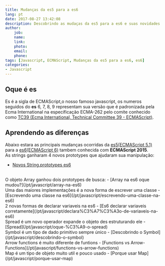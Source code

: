 ```yaml
---
title: Mudanças da es5 para a es6
lang: pt
date: 2017-08-27 13:42:08
description: Descobrindo as mudaças da es5 para a es6 e suas novidades.
author: 
    job:
    name: 
    link: 
    photo:
    email: 
    phone:
tags: [Javascript, ECMAScript, Mudanças da es5 para a es6, es6]
categories: 
- Javascript
---
```

## Oque é es

Es é a sigla de ECMAScript,o nosso famoso javascript, os numeros seguidos do **es** 6, 7, 8, 9  representam sua versão que é padronizada pela Ecma International na especificação ECMA-262 pelo comite conhecido como [TC39 (Ecma International, Technical Committee 39 - ECMAScript)](https://github.com/tc39).

## Aprendendo as diferenças

Abaixo estara as principais mudanças ocorridas da [es5(ECMAScript 5.1)](http://www.ecma-international.org/ecma-262/5.1/) para a [es6(ECMAScript 6)](http://www.ecma-international.org/ecma-262/6.0/) tambem conhecida com **ECMAScript 2015**.
<br>
As strings ganharam 4 novos prototypes que ajudaram sua manipulação:
- [Novos String.prototypes es6](/pt/javascript/novos-string.prototypes-es6)
<br>
O objeto Array ganhou dois prototypes de busca:
- [Array na es6 oque mudou?](/pt/javascript/array-na-es6)
<br>
Uma das maiores implementações é a nova forma de escrever uma classe
- [Escrevendo uma classe na es6](/pt/javascript/escrevendo-uma-classe-na-es6)
<br>
2 novas formas de declarar variaveis na es6
- [Es6 declarar variaveis corretamente](/pt/javascript/declara%C3%A7%C3%A3o-de-variaveis-na-es6)
<br>
Spread é um novo operador expande o objeto des estruturando ele
- [Spread](/pt/javascript/oque-%C3%A9-o-spread)
<br>
Symbol é um tipo de dado primitivo sempre único
- [Descobrindo o Symbol](/pt/javascript/descobrindo-o-symbol)
<br>
Arrow functions é muito diferente de funtions
- [Functions vs Arrow-Functions](/pt/javascript/functions-vs-arrow-functions)
<br>
Map é um tipo de objeto muito util e pouco usado
- [Porque usar Map](/pt/javascript/porque-usar-map)